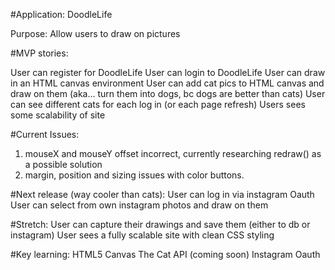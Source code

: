 #Application: DoodleLife

Purpose: Allow users to draw on pictures

#MVP stories:

User can register for DoodleLife
User can login to DoodleLife
User can draw in an HTML canvas environment
User can add cat pics to HTML canvas and draw on them (aka... turn them into dogs, bc dogs are better than cats)
User can see different cats for each log in (or each page refresh)
Users sees some scalability of site

#Current Issues: 
1. mouseX and mouseY offset incorrect, currently researching redraw() as a possible solution
2. margin, position and sizing issues with color buttons. 


#Next release (way cooler than cats):
User can log in via instagram Oauth
User can select from own instagram photos and draw on them

#Stretch:
User can capture their drawings and save them (either to db or instagram)
User sees a fully scalable site with clean CSS styling

#Key learning:
HTML5 Canvas 
The Cat API
(coming soon) Instagram Oauth

